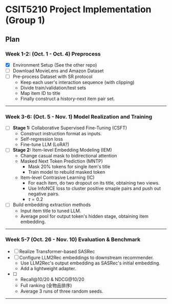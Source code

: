 # CSIT5210 Project Implementation (Group 1)

## Plan

### Week 1-2: (Oct. 1 - Oct. 4) Preprocess

- [x] Environment Setup (See the other repo)
- [ ] Download MovieLens and Amazon Dataset
- [ ] Pre-process Dataset with SR protocol
    - Keep each user's interaction sequence (with clipping)
    - Divide train/validation/test sets
    - Map item ID to title
    - Finally construct a history-next item pair set.

---

### Week 3-6: (Oct. 5 - Nov. 1) Model Realization and Training

- [ ] **Stage 1:** Collaborative Supervised Fine-Tuning (CSFT)
    - Construct instruction format as inputs.
    - Self-regression loss
    - Fine-tune LLM (LoRA?)
- [ ] **Stage 2:** Item-level Embedding Modeling (IEM)
    - Change casual mask to bidirectional attention
    - Masked Next Token Prediction (MNTP)
        - Mask 20% tokens for single item's title
        - Train model to rebuild masked token
    - Item-level Contrasive Learning (IC)
        - For each item, do two dropout on its title, obtaining two views.
        - Use InfoNCE loss to cluster positive smaple pairs and push out negative pairs. 
        - $\tau = 0.2$
- [ ] Build embedding extraction methods
    - Input item title to tuned LLM.
    - Average pool for output token's hidden stage, obtaining item embedding.

---

### Week 5-7 (Oct. 26 - Nov. 10) Evaluation & Benchmark

- [ ] Realize Transformer-based SASRec
- [ ] Configure LLM2Rec embeddings to downstream recommender.
    - Use LLM2Rec's output embedding as SASRec's initial embedding.
    - Add a lightweight adapter.
- [ ] 
    - Recall@10/20 & NDCG@10/20
    - Full ranking (全物品排序)
    - Average 3 runs of three random seeds.

---

